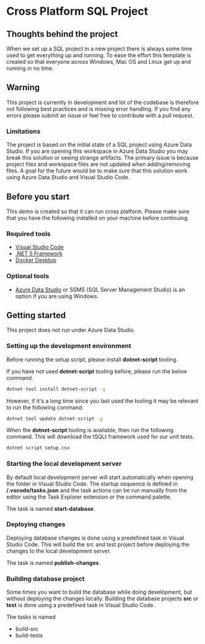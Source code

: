 # Cross Platform SQL Project

## Thoughts behind the project

When we set up a SQL project in a new project there is always some time used to get everything up and running. To ease the effort this template is created so that everyone across Windows, Mac OS and Linux get up and running in no time.

## Warning

This project is currently in development and lot of the codebase is therefore not following best practices and is missing error handling. If you find any errors please submit an issue or feel free to contribute with a pull request.

### Limitations

The project is based on the initial state of a SQL project using Azure Data Studio. If you are opening this workspace in Azure Data Studio you may break this solution or seeing strange artifacts. The primary issue is because project files and workspace files are not updated when adding/removing files. A goal for the future would be to make sure that this solution work using Azure Data Studio and Visual Studio Code.

## Before you start

This demo is created so that it can run cross platform. Please make sure that you have the following installed on your machine before continuing.

### Required tools

- [Visual Studio Code](https://code.visualstudio.com/)
- [.NET 5 Framework](https://dotnet.microsoft.com/)
- [Docker Desktop](https://www.docker.com/products/docker-desktop)

### Optional tools

- [Azure Data Studio](https://docs.microsoft.com/en-us/sql/azure-data-studio/download-azure-data-studio?view=sql-server-ver15) or SSMS (SQL Server Management Studio) is an option if you are using Windows.

## Getting started

This project does not run under Azure Data Studio.

### Setting up the development environment

Before running the setup script, please install **dotnet-script** tooling.

If you have not used **dotnet-script** tooling before, please run the below command.

``` sh
dotnet tool install dotnet-script -g
```

However, if it's a long time since you last used the tooling it may be relevant to run the following command.

```sh
dotnet tool update dotnet-script -g
```

When the **dotnet-script** tooling is available, then run the following command. This will download the tSQLt framework used for our unit tests.

```sh
dotnet script setup.csx
```

### Starting the local development server

By default local development server will start automatically when opening the folder in Visual Studio Code. The startup sequence is defined in **/.vscode/tasks.json** and the task actions can be run manually from the editor using the Task Explorer extension or the command palette.

The task is named **start-database**.

### Deploying changes

Deploying database changes is done using a predefined task in Visual Studio Code. This will build the src and test project before deploying the changes to the local development server.

The task is named **publish-changes**.

### Building database project

Some times you want to build the database while doing development, but without deploying the changes locally. Building the database projects **src** or **test** is done using a predefined task in Visual Studio Code.

The tasks is named

- build-src
- build-tests
